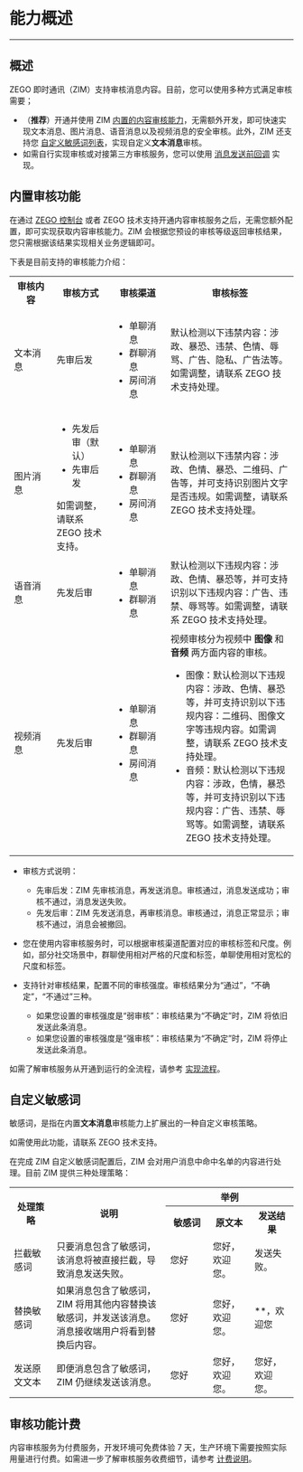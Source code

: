 # 能力概述

- - -

## 概述

ZEGO 即时通讯（ZIM）支持审核消息内容。目前，您可以使用多种方式满足审核需要；
- （**推荐**）开通并使用 ZIM <a href="#内置审核功能">内置的内容审核能力</a>，无需额外开发，即可快速实现文本消息、图片消息、语音消息以及视频消息的安全审核。此外，ZIM 还支持您 <a href="#自定义敏感词">自定义敏感词列表</a>，实现自定义**文本消息**审核。
- 如需自行实现审核或对接第三方审核服务，您可以使用 [消息发送前回调](/zim-server/callbacks/message-not-sent-yet) 实现。


## 内置审核功能

在通过 [ZEGO 控制台](https://console.zego.im/) 或者 ZEGO 技术支持开通内容审核服务之后，无需您额外配置，即可实现获取内容审核能力。ZIM 会根据您预设的审核等级返回审核结果，您只需根据该结果实现相关业务逻辑即可。

下表是目前支持的审核能力介绍：

<table>
<tbody><tr>
<th width="15%">审核内容</th>
<th>审核方式</th>
<th width="20%">审核渠道</th>
<th>审核标签</th>
</tr>
<tr>
<td>文本消息</td>
<td>先审后发</td>
<td><ul><li>单聊消息</li><li>群聊消息</li><li>房间消息</li></ul></td>
<td>默认检测以下违禁内容：涉政、暴恐、违禁、色情、辱骂、广告、隐私、广告法等。如需调整，请联系 ZEGO 技术支持处理。</td>
</tr>
<tr>
<td>图片消息</td>
<td><ul><li>先发后审（默认）</li><li>先审后发</li></ul>
如需调整，请联系 ZEGO 技术支持。</td>
<td><ul><li>单聊消息</li><li>群聊消息</li><li>房间消息</li></ul></td>
<td>默认检测以下违禁内容：涉政、色情、暴恐、二维码、广告等，并可支持识别图片文字是否违规。如需调整，请联系 ZEGO 技术支持处理。</td>
</tr>
<tr>
<td>语音消息</td>
<td>先发后审</td>
<td><ul><li>单聊消息</li><li>群聊消息</li></ul></td>
<td>默认检测以下违规内容：涉政、色情、暴恐等，并可支持识别以下违规内容：广告、违禁、辱骂等。如需调整，请联系 ZEGO 技术支持处理。</td>
</tr>
<tr>
<td>视频消息</td>
<td>先发后审</td>
<td><ul><li>单聊消息</li><li>群聊消息</li><li>房间消息</li></ul></td>
<td>视频审核分为视频中 <strong>图像</strong> 和 <strong>音频</strong> 两方面内容的审核。<ul><li>图像：默认检测以下违规内容：涉政、色情、暴恐等，并可支持识别以下违规内容：二维码、图像文字等违规内容。如需调整，请联系 ZEGO 技术支持处理。</li><li>音频：默认检测以下违规内容：涉政，色情，暴恐等，并可支持识别以下违规内容：广告、违禁、辱骂等。如需调整，请联系 ZEGO 技术支持处理。</li></ul></td>
</tr>
</tbody></table>

<Note title="说明">

- 审核方式说明：
    - 先审后发：ZIM 先审核消息，再发送消息。审核通过，消息发送成功；审核不通过，消息发送失败。
    - 先发后审：ZIM 先发送消息，再审核消息。审核通过，消息正常显示；审核不通过，消息会被撤回。

- 您在使用内容审核服务时，可以根据审核渠道配置对应的审核标签和尺度。例如，部分社交场景中，群聊使用相对严格的尺度和标签，单聊使用相对宽松的尺度和标签。   
- 支持针对审核结果，配置不同的审核强度。审核结果分为“通过”，“不确定”，“不通过”三种。
    - 如果您设置的审核强度是“弱审核”：审核结果为“不确定”时，ZIM 将依旧发送此条消息。
    - 如果您设置的审核强度是“强审核”：审核结果为“不确定”时，ZIM 将停止发送此条消息。
</Note>

如需了解审核服务从开通到运行的全流程，请参考 [实现流程](/zim-harmonyos/guides/content-moderation/instruction)。

## 自定义敏感词

敏感词，是指在内置**文本消息**审核能力上扩展出的一种自定义审核策略。

如需使用此功能，请联系 ZEGO 技术支持。

在完成 ZIM 自定义敏感词配置后，ZIM 会对用户消息中命中名单的内容进行处理。目前 ZIM 提供三种处理策略：

<table>
<tbody>
<tr>
<th rowspan="2" width="15%">处理策略</th>
<th rowspan="2" width="40%">说明</th>
<th colspan="3">举例</th>
</tr>
<tr>
<th width="15%">敏感词</th>
<th>原文本</th>
<th>发送结果</th>
</tr>
<tr>
<td>拦截敏感词</td>
<td>只要消息包含了敏感词，该消息将被直接拦截，导致消息发送失败。</td>
<td>您好</td>
<td>您好，欢迎您。</td>
<td>发送失败。</td>
</tr>
<tr>
<td>替换敏感词</td>
<td>如果消息包含了敏感词，ZIM 将用其他内容替换该敏感词，并发送该消息。消息接收端用户将看到替换后内容。</td>
<td>您好</td>
<td>您好，欢迎您。</td>
<td>**，欢迎您</td>
</tr>
<tr>
<td>发送原文文本</td>
<td>即便消息包含了敏感词，ZIM 仍继续发送该消息。</td>
<td>您好</td>
<td>您好，欢迎您。</td>
<td>您好，欢迎您。</td>
</tr>
</tbody></table>

## 审核功能计费

内容审核服务为付费服务，开发环境可免费体验 7 天，生产环境下需要按照实际用量进行付费。如需进一步了解审核服务收费细节，请参考 [计费说明](/zim-harmonyos/introduction/pricing#内容审核服务费用)。

<Content />